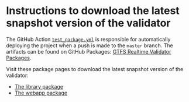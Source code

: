 # Instructions to download the latest snapshot version of the validator

The GitHub Action [`test_package.yml`](../.github/workflows/test_package.yml) is responsible for automatically deploying the project when a push is made to the `master` branch. The artifacts can be found on GitHub Packages: [GTFS Realtime Validator Packages](https://github.com/orgs/MobilityData/packages?repo_name=gtfs-realtime-validator).

Visit these package pages to download the latest snapshot version of the validator:
- [The library package](https://github.com/MobilityData/gtfs-realtime-validator/packages/1268974)
- [The webapp package](https://github.com/MobilityData/gtfs-realtime-validator/packages/1268975)
